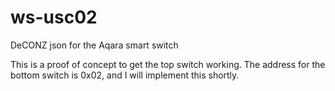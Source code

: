 # ws-usc02
DeCONZ json for the Aqara smart switch

This is a proof of concept to get the top switch working. The address for the bottom switch is 0x02, and I will implement this shortly.
